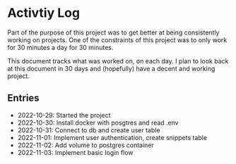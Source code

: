# Activtiy Log

Part of the purpose of this project was to get better at being consistently working on projects.
One of the constraints of this project was to only work for 30 minutes a day for 30 minutes.

This document tracks what was worked on, on each day. I plan to look back at this document
in 30 days and (hopefully) have a decent and working project.

## Entries

-   2022-10-29: Started the project
-   2022-10-30: Install docker with posgtres and read .env
-   2022-10-31: Connect to db and create user table
-   2022-11-01: Implement user authentication, create snippets table
-   2022-11-02: Add volume to postgres container
-   2022-11-03: Implement basic login flow
